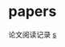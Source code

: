 # papers
论文阅读记录
[s](chrome-extension://ikhdkkncnoglghljlkmcimlnlhkeamad/pdf-viewer/web/viewer.html?file=file%3A%2F%2F%2FC%3A%2FUsers%2FT8m%2FDesktop%2Fvqa-paper%2FVL%2F%25E9%25A2%2584%25E8%25AE%25AD%25E7%25BB%2583%2F2019-AAAI-Unified%2520Vision-Language%2520Pre-Training%2520for%2520Image%2520Captioning%2520and%2520VQA.pdf#=&zoom=130)
